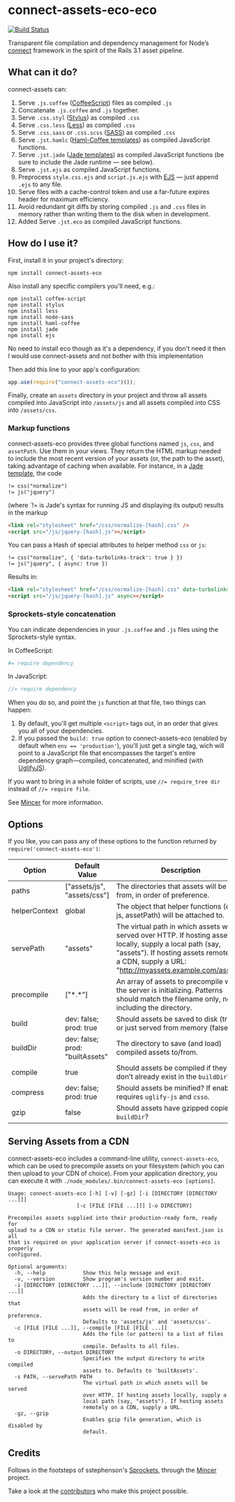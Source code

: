 # connect-assets-eco-eco

[![Build Status](https://travis-ci.org/adunkman/connect-assets.png)](https://travis-ci.org/adunkman/connect-assets)

Transparent file compilation and dependency management for Node’s [connect](https://github.com/senchalabs/connect) framework in the spirit of the Rails 3.1 asset pipeline.

## What can it do?

connect-assets can:

1. Serve `.js.coffee` ([CoffeeScript](http://coffeescript.org)) files as compiled `.js`
2. Concatenate `.js.coffee` and `.js` together.
3. Serve `.css.styl` ([Stylus](http://learnboost.github.com/stylus/)) as compiled `.css`
4. Serve `.css.less` ([Less](http://lesscss.org/)) as compiled `.css`
5. Serve `.css.sass` or `.css.scss` ([SASS](http://sass-lang.com)) as compiled `.css`
6. Serve `.jst.hamlc` ([Haml-Coffee templates](https://github.com/netzpirat/haml-coffee)) as compiled JavaScript functions.
7. Serve `.jst.jade` ([Jade templates](https://github.com/visionmedia/jade)) as compiled JavaScript functions (be sure to include the Jade runtime — see below).
7. Serve `.jst.ejs` as compiled JavaScript functions.
8. Preprocess `style.css.ejs` and `script.js.ejs` with [EJS](http://embeddedjs.com/) — just append `.ejs` to any file.
8. Serve files with a cache-control token and use a far-future expires header for maximum efficiency.
9. Avoid redundant git diffs by storing compiled `.js` and `.css` files in memory rather than writing them to the disk when in development.
10. Added Serve `.jst.eco` as compiled JavaScript functions.

## How do I use it?

First, install it in your project's directory:

```shell
npm install connect-assets-eco
```

Also install any specific compilers you'll need, e.g.:

```shell
npm install coffee-script
npm install stylus
npm install less
npm install node-sass
npm install haml-coffee
npm install jade
npm install ejs
```

No need to install eco though as it's a dependency, if you don't need it then I would use connect-assets and not bother with this implementation

Then add this line to your app's configuration:

```javascript
app.use(require("connect-assets-eco")());
```

Finally, create an `assets` directory in your project and throw all assets compiled into JavaScript into `/assets/js` and all assets compiled into CSS into `/assets/css`.

### Markup functions

connect-assets-eco provides three global functions named `js`, `css`, and `assetPath`. Use them in your views. They return the HTML markup needed to include the most recent version of your assets (or, the path to the asset), taking advantage of caching when available. For instance, in a [Jade template](http://jade-lang.com/), the code

```
!= css("normalize")
!= js("jquery")
```

(where `!= is Jade's syntax for running JS and displaying its output) results in the markup

```html
<link rel="stylesheet" href="/css/normalize-[hash].css" />
<script src="/js/jquery-[hash].js"></script>
```

You can pass a Hash of special attributes to helper method `css` or `js`:

```
!= css("normalize", { 'data-turbolinks-track': true } })
!= js("jquery", { async: true })
```

Results in:

```html
<link rel="stylesheet" href="/css/normalize-[hash].css" data-turbolinks-track />
<script src="/js/jquery-[hash].js" async></script>
```

### Sprockets-style concatenation

You can indicate dependencies in your `.js.coffee` and `.js` files using the Sprockets-style syntax.

In CoffeeScript:

```coffeescript
#= require dependency
```

In JavaScript:

```javascript
//= require dependency
```

When you do so, and point the `js` function at that file, two things can happen:

1. By default, you'll get multiple `<script>` tags out, in an order that gives you all of your dependencies.
2. If you passed the `build: true` option to connect-assets-eco (enabled by default when `env == 'production'`), you'll just get a single tag, wich will point to a JavaScript file that encompasses the target's entire dependency graph—compiled, concatenated, and minified (with [UglifyJS](https://github.com/mishoo/UglifyJS)).

If you want to bring in a whole folder of scripts, use `//= require_tree dir` instead of `//= require file`.

See [Mincer](https://github.com/nodeca/mincer) for more information.

## Options

If you like, you can pass any of these options to the function returned by `require('connect-assets-eco')`:

Option        | Default Value                   | Description
--------------|---------------------------------|-------------------------------
paths         | ["assets/js", "assets/css"]     | The directories that assets will be read from, in order of preference.
helperContext | global                          | The object that helper functions (css, js, assetPath) will be attached to.
servePath     | "assets"                        | The virtual path in which assets will be served over HTTP. If hosting assets locally, supply a local path (say, "assets"). If hosting assets remotely on a CDN, supply a URL: "http://myassets.example.com/assets".
precompile    | ["\*.\*"]                       | An array of assets to precompile while the server is initializing. Patterns should match the filename only, not including the directory.
build         | dev: false; prod: true          | Should assets be saved to disk (true), or just served from memory (false)?
buildDir      | dev: false; prod: "builtAssets" | The directory to save (and load) compiled assets to/from.
compile       | true                            | Should assets be compiled if they don’t already exist in the `buildDir`?
compress      | dev: false; prod: true          | Should assets be minified? If enabled, requires `uglify-js` and `csso`.
gzip          | false                           | Should assets have gzipped copies in `buildDir`?

## Serving Assets from a CDN

connect-assets-eco includes a command-line utility, `connect-assets-eco`, which can be used to precompile assets on your filesystem (which you can then upload to your CDN of choice). From your application directory, you can execute it with `./node_modules/.bin/connect-assets-eco [options]`.

```
Usage: connect-assets-eco [-h] [-v] [-gz] [-i [DIRECTORY [DIRECTORY ...]]]
                      [-c [FILE [FILE ...]]] [-o DIRECTORY]

Precompiles assets supplied into their production-ready form, ready for
upload to a CDN or static file server. The generated manifest.json is all
that is required on your application server if connect-assets-eco is properly
configured.

Optional arguments:
  -h, --help            Show this help message and exit.
  -v, --version         Show program's version number and exit.
  -i [DIRECTORY [DIRECTORY ...]], --include [DIRECTORY [DIRECTORY ...]]
                        Adds the directory to a list of directories that
                        assets will be read from, in order of preference.
                        Defaults to 'assets/js' and 'assets/css'.
  -c [FILE [FILE ...]], --compile [FILE [FILE ...]]
                        Adds the file (or pattern) to a list of files to
                        compile. Defaults to all files.
  -o DIRECTORY, --output DIRECTORY
                        Specifies the output directory to write compiled
                        assets to. Defaults to 'builtAssets'.
  -s PATH, --servePath PATH
                        The virtual path in which assets will be served
                        over HTTP. If hosting assets locally, supply a
                        local path (say, "assets"). If hosting assets
                        remotely on a CDN, supply a URL.
  -gz, --gzip
                        Enables gzip file generation, which is disabled by
                        default.
```

## Credits

Follows in the footsteps of sstephenson's [Sprockets](https://github.com/sstephenson/sprockets), through the [Mincer](https://github.com/nodeca/mincer) project.

Take a look at the [contributors](https://github.com/adunkman/connect-assets-eco/contributors) who make this project possible.
